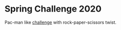 # Spring Challenge 2020

Pac-man like [challenge](https://www.codingame.com/multiplayer/bot-programming/spring-challenge-2020) with rock-paper-scissors twist.